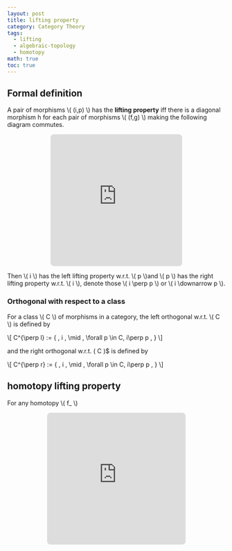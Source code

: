 ```yaml
---
layout: post
title: lifting property
category: Category Theory
tags:
  - lifting
  - algebraic-topology
  - homotopy
math: true
toc: true
---
```

## Formal definition
A pair of morphisms \\( (i,p) \\) has the **lifting property** iff there is a diagonal morphism h for each pair of morphisms \\( (f,g) \\) making the following diagram commutes.

<p align="middle"><iframe class="quiver-embed" src="https://q.uiver.app/#q=WzAsNCxbMCwwLCJBIl0sWzEsMSwiWSJdLFsxLDAsIlgiXSxbMCwxLCJCIl0sWzIsMSwicCJdLFswLDMsImkiLDJdLFswLDIsImYiXSxbMywxLCJnIiwyXSxbMywyLCJoIiwxLHsic3R5bGUiOnsiYm9keSI6eyJuYW1lIjoiZGFzaGVkIn19fV1d&embed" width="304" height="304" style="border-radius: 8px; border: none;"></iframe></p>

Then \\( i \\) has the left lifting property w.r.t. \\( p \\)and \\( p \\) has the right lifting property w.r.t. \\( i \\), denote those \\( i \perp p \\) or \\( i \downarrow p \\).

### Orthogonal with respect to a class

For a class \\( C \\) of morphisms in a category, the left orthogonal w.r.t. \\( C \\) is defined by

\\[ C^{\perp l} := \{ \, i \, \mid \, \forall p \in C, i\perp p \, \} \\]

and the right orthogonal w.r.t. \( C \)$ is defined by

\\[ C^{\perp r} := \{ \, i \, \mid \, \forall p \in C, i\perp p \, \} \\]

## homotopy lifting property

For any homotopy \\( f_ \\)

<p align="middle"><iframe class="quiver-embed" src="https://q.uiver.app/#q=WzAsNCxbMCwwLCJZIl0sWzAsMSwiWSBcXHRpbWVzIEkiXSxbMSwxLCJCIl0sWzEsMCwiRSJdLFswLDEsIlxcaW90YV8wIiwyLHsic3R5bGUiOnsidGFpbCI6eyJuYW1lIjoiaG9vayIsInNpZGUiOiJ0b3AifX19XSxbMSwyLCJmX3tcXGJ1bGxldH0iLDJdLFszLDIsIlxccGkiLDAseyJzdHlsZSI6eyJoZWFkIjp7Im5hbWUiOiJlcGkifX19XSxbMCwzLCJcXH5mX3swfSJdLFsxLDMsIlxcfmZfe1xcYnVsbGV0fSIsMSx7InN0eWxlIjp7ImJvZHkiOnsibmFtZSI6ImRhc2hlZCJ9fX1dXQ==&embed" width="320" height="304" style="border-radius: 8px; border: none;"></iframe></p>

